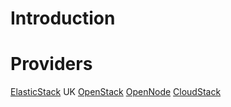 

Introduction
============




Providers
=========

[ElasticStack](http://www.elasticstack.com/) UK
[OpenStack](openstack.org)
[OpenNode](http://opennodecloud.com/)
[CloudStack](http://cloudstack.apache.org/)
